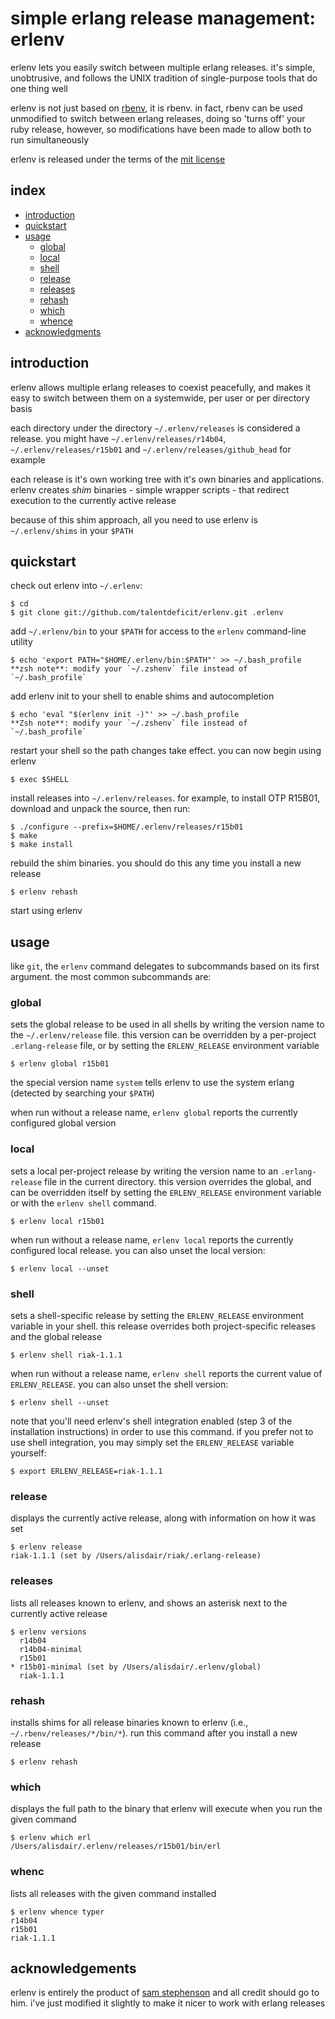 # simple erlang release management: erlenv

erlenv lets you easily switch between multiple erlang releases. it's
simple, unobtrusive, and follows the UNIX tradition of single-purpose
tools that do one thing well

erlenv is not just based on [rbenv][rbenv], it is rbenv. in fact, rbenv can be used unmodified to switch between erlang releases, doing so 'turns off' your ruby release, however, so modifications have been made to allow both to run simultaneously

erlenv is released under the terms of the [mit license][mit]


## index ##

* [introduction](#intro)
* [quickstart](#quickstart)
* [usage](#usage)
  - [global](#global)
  - [local](#local)
  - [shell](#shell)
  - [release](#release)
  - [releases](#releases)
  - [rehash](#rehash)
  - [which](#which)
  - [whence](#whenc)
* [acknowledgments](#thanks)


## <a name="introduction">introduction</a> ##

erlenv allows multiple erlang releases to coexist peacefully, and makes it easy to switch between them on a systemwide, per user or per directory basis

each directory under the directory `~/.erlenv/releases` is considered a release. you might have `~/.erlenv/releases/r14b04`, `~/.erlenv/releases/r15b01` and `~/.erlenv/releases/github_head` for example

each release is it's own working tree with it's own binaries and applications. erlenv creates _shim_ binaries - simple wrapper scripts - that redirect execution to the currently active release

because of this shim approach, all you need to use erlenv is `~/.erlenv/shims` in your `$PATH`


## <a name="quickstart">quickstart</a> ##


check out erlenv into `~/.erlenv`:

    $ cd
    $ git clone git://github.com/talentdeficit/erlenv.git .erlenv

add `~/.erlenv/bin` to your `$PATH` for access to the `erlenv` command-line utility

    $ echo 'export PATH="$HOME/.erlenv/bin:$PATH"' >> ~/.bash_profile
    **zsh note**: modify your `~/.zshenv` file instead of `~/.bash_profile`

add erlenv init to your shell to enable shims and autocompletion

    $ echo 'eval "$(erlenv init -)"' >> ~/.bash_profile
    **Zsh note**: modify your `~/.zshenv` file instead of `~/.bash_profile`

restart your shell so the path changes take effect. you can now begin using erlenv

    $ exec $SHELL

install releases into `~/.erlenv/releases`. for example, to install OTP R15B01, download and unpack the source, then run:

    $ ./configure --prefix=$HOME/.erlenv/releases/r15b01
    $ make
    $ make install

rebuild the shim binaries. you should do this any time you install a new release

    $ erlenv rehash

start using erlenv


## <a name="usage">usage</a> ##

like `git`, the `erlenv` command delegates to subcommands based on its first argument. the most common subcommands are:

### <a name="global">global</a> ###

sets the global release to be used in all shells by writing the version name to the `~/.erlenv/release` file. this version can be overridden by a per-project `.erlang-release` file, or by setting the `ERLENV_RELEASE` environment variable

    $ erlenv global r15b01

the special version name `system` tells erlenv to use the system erlang (detected by searching your `$PATH`)

when run without a release name, `erlenv global` reports the currently configured global version

### <a name="local">local</a> ###

sets a local per-project release by writing the version name to an `.erlang-release` file in the current directory. this version overrides the global, and can be overridden itself by setting the `ERLENV_RELEASE` environment variable or with the `erlenv shell` command.

    $ erlenv local r15b01

when run without a release name, `erlenv local` reports the currently
configured local release. you can also unset the local version:

    $ erlenv local --unset

### <a name="shell">shell</a> ###

sets a shell-specific release by setting the `ERLENV_RELEASE` environment variable in your shell. this release overrides both project-specific releases and the global release

    $ erlenv shell riak-1.1.1

when run without a release name, `erlenv shell` reports the current value of `ERLENV_RELEASE`. you can also unset the shell version:

    $ erlenv shell --unset

note that you'll need erlenv's shell integration enabled (step 3 of the installation instructions) in order to use this command. if you prefer not to use shell integration, you may simply set the `ERLENV_RELEASE` variable yourself:

    $ export ERLENV_RELEASE=riak-1.1.1

### <a name="release">release</a> ###

displays the currently active release, along with information on how it was set

    $ erlenv release
    riak-1.1.1 (set by /Users/alisdair/riak/.erlang-release)

### <a name="releases">releases</a> ###

lists all releases known to erlenv, and shows an asterisk next to the currently active release

    $ erlenv versions
      r14b04
      r14b04-minimal
      r15b01
    * r15b01-minimal (set by /Users/alisdair/.erlenv/global)
      riak-1.1.1

### <a name="rehash">rehash</a> ###

installs shims for all release binaries known to erlenv (i.e., `~/.rbenv/releases/*/bin/*`). run this command after you install a new release

    $ erlenv rehash

### <a name="which">which</a> ###

displays the full path to the binary that erlenv will execute when you run the given command

    $ erlenv which erl
    /Users/alisdair/.erlenv/releases/r15b01/bin/erl

### <a name="whence">whenc</a> ###

lists all releases with the given command installed

    $ erlenv whence typer
    r14b04
    r15b01
    riak-1.1.1


## <a name="thanks">acknowledgements</a> ##

erlenv is entirely the product of [sam stephenson][sstephenson] and all credit should go to him. i've just modified it slightly to make it nicer to work with erlang releases

[sstephenson]: https://github.com/sstephenson
[rbenv]: https://github.com/sstephenson/rbenv
[MIT]: http://www.opensource.org/licenses/mit-license.html
